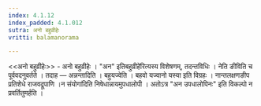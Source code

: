 ```yaml
---
index: 4.1.12
index_padded: 4.1.012
sutra: अनो बहुव्रीहेः
vritti: balamanorama

---
```

<<अनो बहुव्रीहेः>> - अनो बहुव्रीहेः । "अन" इतिबहुव्रीहे॑रित्यस्य विशेषणम्, तदन्तविधिः । नेति ङीविति च पूर्ववदनुवर्तते । तदाह — अन्नन्तादिति । बहुयज्वेति । बहवो यज्वानो यस्या इति विग्रहः । नान्तलक्षणङीप प्रतिशेधे राजवद्रूपाणि ।न संयोगा॑दिति निषेधान्नायमुपधालोपी । अतोऽत्र "अन उपधालोपिनः" इति विकल्पो न प्रवर्तितुमर्हति ।